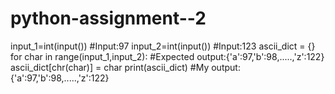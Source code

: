 # python-assignment--2
input_1=int(input())                       #Input:97
input_2=int(input())                       #Input:123
ascii_dict = {}
for char in range(input_1,input_2):        #Expected output:{'a':97,'b':98,.....,'z':122}
 ascii_dict[chr(char)] = char
print(ascii_dict)                          #My output:{'a':97,'b':98,.....,'z':122}
